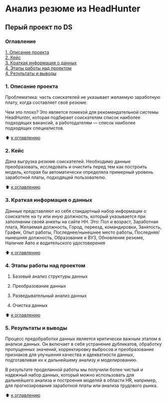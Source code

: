 # Анализ резюме из HeadHunter
## Перый проект по DS

### Оглавление
[1. Описание проекта](./README.md#1-Описание-проекта)  
[2. Кейс](./README.md#2-Кейс)  
[3. Краткая информация о данных](./README.md#3-Краткая-информация-о-данных)  
[4. Этапы работы над проектом](./README.md#4-Этапы-работы-над-проектом)  
[4. Результаты и выводы](./README.md#5-Результаты-и-выводы)    

### 1. Описание проекта

Проблематика: часть соискателей не указывает желаемую заработную плату, когда составляет своё резюме.

Чем это плохо?
Это является помехой для рекомендательной системы HeadHunter, которая подбирает соискателям список наиболее подходящих вакансий, а работодателям — список наиболее подходящих специалистов.


:arrow_up: [к оглавлению](./README.md#Оглавление)


### 2. Кейс

Дана выгрузка резюме соискателей. Необходимо данные преобразовать, исследовать и очистить перед тем как построить модель, которая бы автоматически определяла примерный уровень заработной платы, подходящей пользователю.


:arrow_up: [к оглавлению](./README.md#Оглавление)

### 3. Краткая информация о данных

Данные представляют из себя стандартный набор информации о соискателе на ту или иную должность, который указывается при заполнении своей анкеты на сайте HH.
Это:  Пол и возраст, Заработная плата, Желаемая должность, Город, переезд, командировки, Занятость, График, Опыт работы, Последнее/нынешнее место работы, Последняя/нынешняя должность, Образование и ВУЗ, Обновление резюме, Наличие Авто и водительского удостоверения

  
:arrow_up: [к оглавлению](./README.md#Оглавление)


### 4. Этапы работы над проектом

1) Базовый анализ структуры данных

2) Преобразование данных

3) Разведывательный анализ данных

4) Очистка данных



:arrow_up: [к оглавлению](./README.md#Оглавление)


### 5. Результаты и выводы

Процесс предобработки данных является критически важным этапом в анализе данных. Он включает в себя устранение дубликатов, обработку пропущенных значений, корректировку выбросов и преобразование признаков для улучшения качества и адекватности данных, подготавливая их к дальнейшему анализу и моделированию.

В результате проделанной работы мы получили более чистый и надежный набор данных, который можно использовать для дальнейшего анализа и построения моделей в области HR, например, для прогнозирования заработной платы или анализа трудового рынка.


:arrow_up: [к оглавлению](./README.md#Оглавление)

